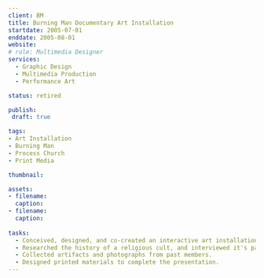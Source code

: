 ```yaml
---
client: BM
title: Burning Man Documentary Art Installation
startdate: 2005-07-01
enddate: 2005-08-01
website: 
# role: Multimedia Designer
services:
  - Graphic Design
  - Multimedia Production
  - Performance Art

status: retired

publish: 
 draft: true

tags:
- Art Installation
- Burning Man
- Process Church
- Print Media

thumbnail: 

assets: 
- filename:
  caption:
- filename:
  caption:
  
tasks: 
  - Conceived, designed, and co-created an interactive art installation displayed in center camp at the Burning Man arts festival.
  - Researched the history of a religious cult, and interviewed it's past members.
  - Collected artifacts and photographs from past members.
  - Designed printed materials to complete the presentation.
---
```



